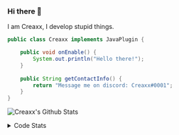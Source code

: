 ### Hi there 👋

I am Creaxx, I develop stupid things. 

```java
public class Creaxx implements JavaPlugin {

    public void onEnable() {
        System.out.println("Hello there!");
    }
    
    public String getContactInfo() {
        return "Message me on discord: Creaxx#0001";
    }
}
```

![Creaxx's Github Stats](https://github-readme-stats.vercel.app/api?username=CreaxxOG&show_icons=true&theme=dark&count_private=true)

<details>
  <summary>Code Stats</summary>

<!--START_SECTION:waka-->
![Code Time](http://img.shields.io/badge/Code%20Time-1%2C190%20hrs%2021%20mins-blue)

![Lines of code](https://img.shields.io/badge/From%20Hello%20World%20I%27ve%20Written-558.0%20thousand%20lines%20of%20code-blue)

**🐱 My GitHub Data** 

> 📦 66.3 kB Used in GitHub's Storage 
 > 
> 🏆 1,206 Contributions in the Year 2023
 > 
> 🚫 Not Opted to Hire
 > 
> 📜 4 Public Repositories 
 > 
> 🔑 2 Private Repositories 
 > 
**I'm an Early 🐤** 

```text
🌞 Morning                294 commits         ██░░░░░░░░░░░░░░░░░░░░░░░   07.37 % 
🌆 Daytime                1722 commits        ███████████░░░░░░░░░░░░░░   43.17 % 
🌃 Evening                1917 commits        ████████████░░░░░░░░░░░░░   48.06 % 
🌙 Night                  56 commits          ░░░░░░░░░░░░░░░░░░░░░░░░░   01.40 % 
```
📅 **I'm Most Productive on Saturday** 

```text
Monday                   472 commits         ███░░░░░░░░░░░░░░░░░░░░░░   11.83 % 
Tuesday                  531 commits         ███░░░░░░░░░░░░░░░░░░░░░░   13.31 % 
Wednesday                572 commits         ████░░░░░░░░░░░░░░░░░░░░░   14.34 % 
Thursday                 626 commits         ████░░░░░░░░░░░░░░░░░░░░░   15.69 % 
Friday                   355 commits         ██░░░░░░░░░░░░░░░░░░░░░░░   08.90 % 
Saturday                 757 commits         █████░░░░░░░░░░░░░░░░░░░░   18.98 % 
Sunday                   676 commits         ████░░░░░░░░░░░░░░░░░░░░░   16.95 % 
```


📊 **This Week I Spent My Time On** 

```text
💬 Programming Languages: 
Java                     21 hrs 44 mins      ███████████████████████░░   91.74 % 
XML                      51 mins             █░░░░░░░░░░░░░░░░░░░░░░░░   03.59 % 
JSON                     31 mins             █░░░░░░░░░░░░░░░░░░░░░░░░   02.22 % 
textmate                 14 mins             ░░░░░░░░░░░░░░░░░░░░░░░░░   01.01 % 
YAML                     11 mins             ░░░░░░░░░░░░░░░░░░░░░░░░░   00.80 % 

🔥 Editors: 
IntelliJ                 23 hrs 42 mins      █████████████████████████   100.00 % 
```

**I Mostly Code in Java** 

```text
Java                     57 repos            ████████████████████░░░░░   81.43 % 
Kotlin                   8 repos             ███░░░░░░░░░░░░░░░░░░░░░░   11.43 % 
CSS                      2 repos             █░░░░░░░░░░░░░░░░░░░░░░░░   02.86 % 
TypeScript               2 repos             █░░░░░░░░░░░░░░░░░░░░░░░░   02.86 % 
EJS                      1 repo              ░░░░░░░░░░░░░░░░░░░░░░░░░   01.43 % 
```




 Last Updated on 13/04/2023 06:24:23 UTC
<!--END_SECTION:waka-->
</details>
